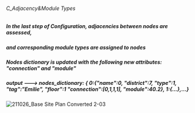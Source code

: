 ###### C_Adjacency&Module Types
##### In the last step of Configuration, adjacencies between nodes are assessed,
##### and corresponding module types are assigned to nodes
##### Nodes dictionary is updated with the following new attributes: "connection" and "module"
##### output ---> nodes_dictionary: { 0:{"name":0, "district":7, "type":1, "tag":"Emilie", "floor":1 "connection":[0,1,1,1], "module":40.2}, 1:{...},...}

![211026_Base Site Plan  Converted 2-03](https://user-images.githubusercontent.com/92442677/139908923-4cb7e614-9d7e-4819-9a0a-7c256b056a34.png)
